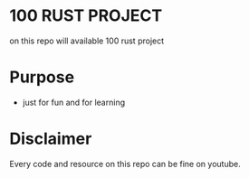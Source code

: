 # 100 RUST PROJECT 
on this repo will available 100 rust project 

# Purpose 
- just for fun and for learning 


# Disclaimer 
Every code and resource on this repo 
can be fine on youtube. 
